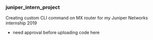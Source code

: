 ### juniper_intern_project
Creating custom CLI command on MX router for my Juniper Networks internship 2019
* need approval before uploading code here

